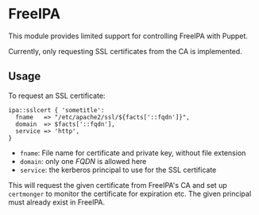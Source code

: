 # FreeIPA

This module provides limited support for controlling FreeIPA with Puppet.

Currently, only requesting SSL certificates from the CA is implemented.

## Usage

To request an SSL certificate:

```puppet
ipa::sslcert { 'sometitle':
  fname   => "/etc/apache2/ssl/${facts['::fqdn']}",
  domain  => $facts['::fqdn'],
  service => 'http',
}
```

* `fname`: File name for certificate and private key, without file extension
* `domain`: only one *FQDN* is allowed here
* `service`: the kerberos principal to use for the SSL certificate

This will request the given certificate from FreeIPA's CA and set up `certmonger`
to monitor the certificate for expiration etc. The given principal must already
exist in FreeIPA.
